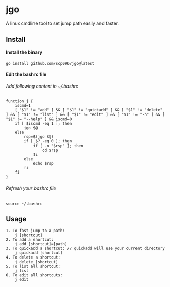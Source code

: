# jgo
A linux cmdline tool to set jump path easily and faster.

## Install
#### Install the binary
	go install github.com/scp096/jgo@latest
#### Edit the bashrc file
###### Add following content in ~/.bashrc
	function j { 
		iscmd=1
		[ "$1" != "add" ] && [ "$1" != "quickadd" ] && [ "$1" != "delete" ] && [ "$1" != "list" ] && [ "$1" != "edit" ] && [ "$1" != "-h" ] && [ "$1" != "--help" ] && iscmd=0 
		if [ $iscmd -eq 1 ]; then
			jgo $@
		else
			rsp=$(jgo $@)
			if [ $? -eq 0 ]; then
				if [ -n "$rsp" ]; then
					cd $rsp
				fi
			else
				echo $rsp
			fi
		fi  
	}
###### Refresh your bashrc file
	source ~/.bashrc

## Usage
	1. To fast jump to a path:
		j [shortcut]
	2. To add a shortcut:
		j add [shortcut]=[path]
	3. To quickadd a shortcut: // quickadd will use your current directory
		j quickadd [shortcut]
	4. To delete a shortcut:
		j delete [shortcut]
	5. To list all shortcut:
		j list
	6. To edit all shortcuts:
		j edit
